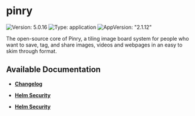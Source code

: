 # pinry

![Version: 5.0.16](https://img.shields.io/badge/Version-5.0.16-informational?style=flat-square) ![Type: application](https://img.shields.io/badge/Type-application-informational?style=flat-square) ![AppVersion: "2.1.12"](https://img.shields.io/badge/AppVersion-"2.1.12"-informational?style=flat-square)

The open-source core of Pinry, a tiling image board system for people who want to save, tag, and share images, videos and webpages in an easy to skim through format.

## Available Documentation

- [**Changelog**](CHANGELOG)

- [**Helm Security**](container-security)

- [**Helm Security**](helm-security)

